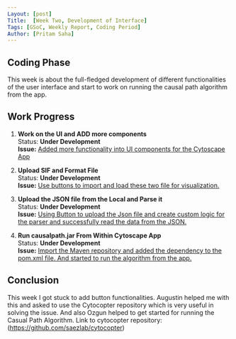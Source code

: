 ```yaml
---
Layout: [post]
Title:  [Week Two, Development of Interface]
Tags: [GSoC, Weekly Report, Coding Period]
Author: [Pritam Saha]
---
```

## Coding Phase
This week is about the full-fledged development of different functionalities of the user interface and start to work on running the causal path algorithm from the app.

## Work Progress

1. **Work on the UI and ADD more components**  
    Status: **Under Development**  
    **Issue:** [Added more functionality into UI components for the Cytoscape App](https://github.com/cannin/causalpath_cytoscape_app/issues/9)

2. **Upload SIF and Format File**  
    Status: **Under Development**  
    **Issue:** [Use buttons to import and load these two file for visualization.](https://github.com/cannin/causalpath_cytoscape_app/issues/11)

3. **Upload the JSON file from the Local and Parse it**  
    Status: **Under Development**  
    **Issue:** [Using Button to upload the Json file and create custom logic for the parser and successfully read the data from the JSON.](https://github.com/cannin/causalpath_cytoscape_app/issues/12)

4. **Run causalpath.jar From Within Cytoscape App**  
    Status: **Under Development**  
    **Issue:** [Import the Maven repository and added the dependency to the pom.xml file. And started to run the algorithm from the app.](https://github.com/cannin/causalpath_cytoscape_app/issues/10)


## Conclusion  
This week I got stuck to add button functionalities. Augustin helped me with this and asked to use the Cytocopter repository which is very useful in solving the issue. And also Ozgun helped to get started for running the Casual Path Algorithm. 
Link to cytocopter repository: (https://github.com/saezlab/cytocopter)
